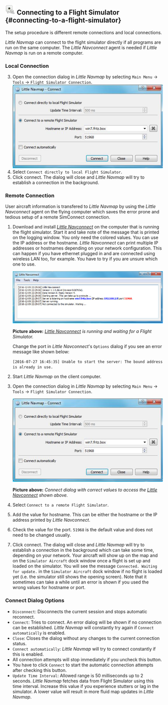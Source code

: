 
## ![Flight Simulator Connection](../images/icons/network.png "Flight Simulator Connection") Connecting to a Flight Simulator {#connecting-to-a-flight-simulator}

The setup procedure is different remote connections and local connections.

_Little Navmap_ can connect to the flight simulator directly if all programs are run on the same computer. The _Little Navconnect_ agent is needed if _Little Navmap_ is run on a remote computer.

### Local Connection

3.  Open the connection dialog in _Little Navmap_ by selecting `Main Menu` -> `Tools` -> `Flight Simulator Connection`.
    ![Little Navmap Connect Dialog](../images/connect.jpg "Little Navmap Connect Dialog")
3. Select `Connect directly to local Flight Simulator`.
6.  Click connect. The dialog will close and _Little Navmap_ will try to establish a connection in the background.

### Remote Connection

User aircraft information is transfered to _Little Navmap_ by using the _Little Navconnect_ agent on the flying computer which saves the error prone and tedious setup of a remote SimConnect connection.

1.  Download and install _[Little Navconnect](https://albar965.github.io/littlenavconnect.html)_ on the computer that is running the flight simulator. Start it and take note of the message that is printed on the logging window. You only need the colored values. You can use the IP address or the hostname. _Little Navconnect_ can print multiple IP addresses or hostnames depending on your network configuration. This can happen if you have ethernet plugged in and are connected using wireless LAN too, for example. You have to try if you are unsure which one to use. 

    ![Little Navconnect](../images/littlenavconnect.jpg "Little Navconnect")

    **Picture above:** _[Little Navconnect](https://albar965.github.io/littlenavconnect.html) is running and waiting for a Flight Simulator._

    Change the port in _Little Navconnect_'s `Options` dialog if you see an error message like shown below:

    `[2016-07-27 16:45:35] Unable to start the server: The bound address is already in use.`
    

2.  Start _Little Navmap_ on the client computer.
3.  Open the connection dialog in _Little Navmap_ by selecting `Main Menu` -> `Tools` -> `Flight Simulator Connection`.

    ![Little Navmap Connect Dialog](../images/connect.jpg "Little Navmap Connect Dialog")

    **Picture above:** _Connect dialog with correct values to access the [Little Navconnect](https://albar965.github.io/littlenavconnect.html) shown above._
3. Select `Connect to a remote Flight Simulator`.
4.  Add the value for hostname. This can be either the hostname or the IP address printed by _Little Navconnect_. 
5.  Check the value for the port. `51968` is the default value and does not need to be changed usually.
6.  Click connect. The dialog will close and _Little Navmap_ will try to establish a connection in the background which can take some time, depending on your network. Your aircraft will show up on the map and on the `Simulator Aircraft` dock window once a flight is set up and loaded on the simulator. You will see the message `Connected. Waiting for update.` in the `Simulator Aircraft` dock window if no flight is loaded yet (i.e. the simulator still shows the opening screen). Note that it sometimes can take a while until an error is shown if you used the wrong values for hostname or port.

### Connect Dialog Options

* `Disconnect`: Disconnects the current session and stops automatic reconnect.
* `Connect`: Tries to connect. An error dialog will be shown if no connection can be established. _Little Navmap_ will constantly try again if `Connect automatically` is enabled.
* `Close`: Closes the dialog without any changes to the current connection status.
* `Connect automatically`: _Little Navmap_ will try to connect constantly if this is enabled. 
 * All connection attempts will stop immediately if you uncheck this button. 
 * You have to click `Connect` to start the automatic connection attempts after checking this button.
* `Update Time Interval`: Allowed range is 50 milliseconds up to 2 seconds. _Little Navmap_ fetches data from Flight Simulator using this time interval. Increase this value if you experience stutters or lag in the simulator. A lower value will result in more fluid map updates in _Little Navmap_.

